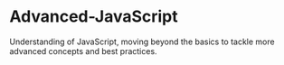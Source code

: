 # Advanced-JavaScript
Understanding of JavaScript, moving beyond the basics to tackle more advanced concepts and best practices. 
